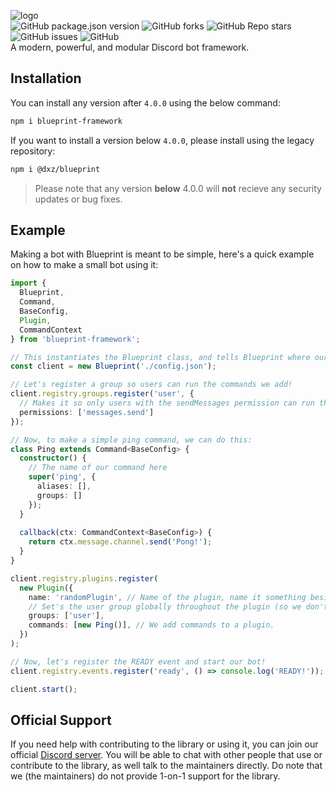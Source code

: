 ![logo](https://siasky.net/EACyoXDqOUO61hZ7-qnF_DZOs7UJuMUjn7HL7eQeD0XQ7A)  
![GitHub package.json version](https://img.shields.io/github/package-json/v/blueprint-js/blueprint?style=flat-square)
![GitHub forks](https://img.shields.io/github/forks/blueprint-js/blueprint?style=flat-square)
![GitHub Repo stars](https://img.shields.io/github/stars/blueprint-js/blueprint?style=flat-square)
![GitHub issues](https://img.shields.io/github/issues/blueprint-js/blueprint?style=flat-square)
![GitHub](https://img.shields.io/github/license/blueprint-js/blueprint?style=flat-square)  
A modern, powerful, and modular Discord bot framework.

## Installation

You can install any version after `4.0.0` using the below command:

```bash
npm i blueprint-framework
```

If you want to install a version below `4.0.0`, please install using the legacy repository:

```bash
npm i @dxz/blueprint
```

> Please note that any version **below** 4.0.0 will **not** recieve any security updates or bug fixes.

## Example

Making a bot with Blueprint is meant to be simple, here's a quick example on how to make a small bot using it:
```ts
import {
  Blueprint,
  Command,
  BaseConfig,
  Plugin,
  CommandContext
} from 'blueprint-framework';

// This instantiates the Blueprint class, and tells Blueprint where our config file is!
const client = new Blueprint('./config.json');

// Let's register a group so users can run the commands we add!
client.registry.groups.register('user', {
  // Makes it so only users with the sendMessages permission can run the ping command.
  permissions: ['messages.send']
});

// Now, to make a simple ping command, we can do this:
class Ping extends Command<BaseConfig> {
  constructor() {
    // The name of our command here
    super('ping', {
      aliases: [],
      groups: []
    });
  }
  
  callback(ctx: CommandContext<BaseConfig>) {
    return ctx.message.channel.send('Pong!');
  }
}

client.registry.plugins.register(
  new Plugin({
    name: 'randomPlugin', // Name of the plugin, name it something besides this!
    // Set's the user group globally throughout the plugin (so we don't need it on every command).
    groups: ['user'],
    commands: [new Ping()], // We add commands to a plugin.
  })
);

// Now, let's register the READY event and start our bot!
client.registry.events.register('ready', () => console.log('READY!'));

client.start();
```

## Official Support

If you need help with contributing to the library or using it, you can join our official [Discord server](https://discord.gg/gcH8rPTGhx).
You will be able to chat with other people that use or contribute to the library, as well talk to the maintainers directly. Do note that
we (the maintainers) do not provide 1-on-1 support for the library.
